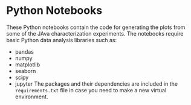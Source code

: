 # Python Notebooks

These Python notebooks contain the code for generating the plots from
some of the JAva characterization experiments.
The notebooks require basic Python data analysis libraries such as:
- pandas
- numpy
- matplotlib
- seaborn
- scipy
- jupyter
The packages and their dependencies are included in the
`requirements.txt` file in case you need to make a new virtual environment.